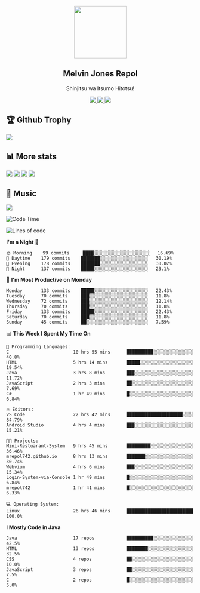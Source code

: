 <p align="center">
<a href="https://mrepol742.github.io">
  <img width="140" src="https://mrepol742.github.io/images/mrepol742.png" /> 
  </a> 
  <h2 align="center">Melvin Jones Repol</h2>
  <p align="center">Shinjitsu wa Itsumo Hitotsu!</p>
</p>

<p align="center">
  <a href="https://mrepol742.github.io">
    <img src="https://enibdhv97zm33sz.m.pipedream.net"/> 
  </a>
<a href="https://mrepol742.github.io">
    <img src="https://visitor-badge.glitch.me/badge?page_id=mrepol742"/> 
  </a>  
 <a href="https://mrepol742.github.io">
    <img src="https://wakatime.com/badge/user/8ad4afa2-1a56-40d1-a949-4663473915b6.svg"/> 
  </a>
</p>

<p>
<h2>🏆 Github Trophy </h2>
<a href="https://mrepol742.github.io">
<img src="https://github-profile-trophy.vercel.app/?username=mrepol742">
</a>
</p>

<p>
<h2>📊 More stats</h2>
<a href="https://mrepol742.github.io">
<img src="https://github-readme-stats.vercel.app/api?username=mrepol742&show_icons=true&include_all_commits=true&&count_private=true">
</a>
<a href="https://mrepol742.github.io">
<img src="https://github-readme-stats.vercel.app/api/top-langs/?username=mrepol742&layout=compact&include_all_commits=true&&count_private=true&langs_count=20">
</a>
<a href="https://mrepol742.github.io">
<img src="https://github-readme-stats.vercel.app/api/wakatime?username=mrepol742&layout=compact">
</a>
<a href="https://mrepol742.github.io">
<img src="https://github-readme-streak-stats.herokuapp.com/?user=mrepol742">
</a>
</p>


<p>
<h2>🎵 Music </h2>
<a href="https://mrepol742.github.io">
<img src="https://spotify-recently-played-readme.vercel.app/api?user=7xx9e7hwq1qyown0m4ut78pcz">
</a>
</p>

<!--START_SECTION:waka-->
![Code Time](http://img.shields.io/badge/Code%20Time-269%20hrs%2015%20mins-blue)

![Lines of code](https://img.shields.io/badge/From%20Hello%20World%20I%27ve%20Written-168%20Thousand%20lines%20of%20code-blue)

**I'm a Night 🦉** 

```text
🌞 Morning    99 commits     ████░░░░░░░░░░░░░░░░░░░░░   16.69% 
🌆 Daytime    179 commits    ███████░░░░░░░░░░░░░░░░░░   30.19% 
🌃 Evening    178 commits    ███████░░░░░░░░░░░░░░░░░░   30.02% 
🌙 Night      137 commits    █████░░░░░░░░░░░░░░░░░░░░   23.1%

```
📅 **I'm Most Productive on Monday** 

```text
Monday       133 commits    █████░░░░░░░░░░░░░░░░░░░░   22.43% 
Tuesday      70 commits     ███░░░░░░░░░░░░░░░░░░░░░░   11.8% 
Wednesday    72 commits     ███░░░░░░░░░░░░░░░░░░░░░░   12.14% 
Thursday     70 commits     ███░░░░░░░░░░░░░░░░░░░░░░   11.8% 
Friday       133 commits    █████░░░░░░░░░░░░░░░░░░░░   22.43% 
Saturday     70 commits     ███░░░░░░░░░░░░░░░░░░░░░░   11.8% 
Sunday       45 commits     ██░░░░░░░░░░░░░░░░░░░░░░░   7.59%

```


📊 **This Week I Spent My Time On** 

```text
💬 Programming Languages: 
C                        10 hrs 55 mins      ██████████░░░░░░░░░░░░░░░   40.8% 
HTML                     5 hrs 14 mins       █████░░░░░░░░░░░░░░░░░░░░   19.54% 
Java                     3 hrs 8 mins        ███░░░░░░░░░░░░░░░░░░░░░░   11.72% 
JavaScript               2 hrs 3 mins        ██░░░░░░░░░░░░░░░░░░░░░░░   7.69% 
C#                       1 hr 49 mins        █░░░░░░░░░░░░░░░░░░░░░░░░   6.84%

🔥 Editors: 
VS Code                  22 hrs 42 mins      █████████████████████░░░░   84.79% 
Android Studio           4 hrs 4 mins        ███░░░░░░░░░░░░░░░░░░░░░░   15.21%

🐱‍💻 Projects: 
Mini-Restuarant-System   9 hrs 45 mins       █████████░░░░░░░░░░░░░░░░   36.46% 
mrepol742.github.io      8 hrs 13 mins       ███████░░░░░░░░░░░░░░░░░░   30.74% 
Webvium                  4 hrs 6 mins        ███░░░░░░░░░░░░░░░░░░░░░░   15.34% 
Login-System-via-Console 1 hr 49 mins        █░░░░░░░░░░░░░░░░░░░░░░░░   6.84% 
mrepol742                1 hr 41 mins        █░░░░░░░░░░░░░░░░░░░░░░░░   6.33%

💻 Operating System: 
Linux                    26 hrs 46 mins      █████████████████████████   100.0%

```

**I Mostly Code in Java** 

```text
Java                     17 repos            ██████████░░░░░░░░░░░░░░░   42.5% 
HTML                     13 repos            ████████░░░░░░░░░░░░░░░░░   32.5% 
CSS                      4 repos             ██░░░░░░░░░░░░░░░░░░░░░░░   10.0% 
JavaScript               3 repos             ██░░░░░░░░░░░░░░░░░░░░░░░   7.5% 
C                        2 repos             █░░░░░░░░░░░░░░░░░░░░░░░░   5.0%

```



<!--END_SECTION:waka-->